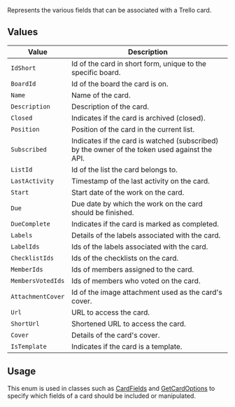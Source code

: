 Represents the various fields that can be associated with a Trello card.

## Values
| Value | Description |
| --- | --- |
| `IdShort` | Id of the card in short form, unique to the specific board. |
| `BoardId` | Id of the board the card is on. |
| `Name` | Name of the card. |
| `Description` | Description of the card. |
| `Closed` | Indicates if the card is archived (closed). |
| `Position` | Position of the card in the current list. |
| `Subscribed` | Indicates if the card is watched (subscribed) by the owner of the token used against the API. |
| `ListId` | Id of the list the card belongs to. |
| `LastActivity` | Timestamp of the last activity on the card. |
| `Start` | Start date of the work on the card. |
| `Due` | Due date by which the work on the card should be finished. |
| `DueComplete` | Indicates if the card is marked as completed. |
| `Labels` | Details of the labels associated with the card. |
| `LabelIds` | Ids of the labels associated with the card. |
| `ChecklistIds` | Ids of the checklists on the card. |
| `MemberIds` | Ids of members assigned to the card. |
| `MembersVotedIds` | Ids of members who voted on the card. |
| `AttachmentCover` | Id of the image attachment used as the card's cover. |
| `Url` | URL to access the card. |
| `ShortUrl` | Shortened URL to access the card. |
| `Cover` | Details of the card's cover. |
| `IsTemplate` | Indicates if the card is a template. |

## Usage
This enum is used in classes such as [CardFields](CardFields) and [GetCardOptions](GetCardOptions) to specify which fields of a card should be included or manipulated.
